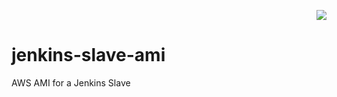 <p align="right">
  <a href="#">
      <img src="http://estruyf-github.azurewebsites.net/api/VisitorHit?user=estruyf&repo=github-visitors-badge&countColor=%237B1E7A" />
   </a>
</p>

# jenkins-slave-ami
AWS AMI for a Jenkins Slave
